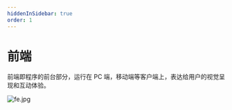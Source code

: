 ```yaml
---
hiddenInSidebar: true
order: 1
---
```


# 前端

前端即程序的前台部分，运行在 PC 端，移动端等客户端上，表达给用户的视觉呈现和互动体验。

![fe.jpg](/fe.jpg)
